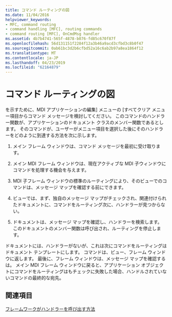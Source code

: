 ```yaml
---
title: コマンド ルーティングの図
ms.date: 11/04/2016
helpviewer_keywords:
- MFC, command routing
- command handling [MFC], routing commands
- command routing [MFC], OnCmdMsg handler
ms.assetid: 4b7b4741-565f-4878-b076-fd85c670f87f
ms.openlocfilehash: 56d131151f2284f12a3b46a9acd3cfbd3c8b0f47
ms.sourcegitcommit: 0ab61bc3d2b6cfbd52a16c6ab2b97a8ea1864f12
ms.translationtype: MT
ms.contentlocale: ja-JP
ms.lasthandoff: 04/23/2019
ms.locfileid: "62164879"
---
```

# <a name="command-routing-illustration"></a>コマンド ルーティングの図

を示すために、MDI アプリケーションの編集] メニューの [すべてクリア メニュー項目からコマンド メッセージを検討してください。 このコマンドのハンドラー関数が、アプリケーションのドキュメント クラスのメンバー関数であるとします。 そのコマンドが、ユーザーがメニュー項目を選択した後にそのハンドラーをどのように到達する方法を次に示します。

1. メイン フレーム ウィンドウは、コマンド メッセージを最初に受け取ります。

1. メイン MDI フレーム ウィンドウは、現在アクティブな MDI 子ウィンドウにコマンドを処理する機会を与えます。

1. MDI 子フレーム ウィンドウの標準のルーティングにより、そのビューでのコマンドは、メッセージ マップを確認する前にできます。

1. ビューでは、まず、独自のメッセージ マップがチェックされ、関連付けられたドキュメントに、コマンドをルーティング次に、ハンドラーが見つからない。

1. ドキュメントは、メッセージ マップを確認し、ハンドラーを検索します。 このドキュメントのメンバー関数は呼び出され、ルーティングを停止します。

ドキュメントには、ハンドラーがないが、これは次にコマンドをルーティングはドキュメント テンプレートにします。 コマンドは、ビュー、フレーム ウィンドウに返します。 最後に、フレーム ウィンドウは、メッセージ マップを確認するは。 メイン MDI フレーム ウィンドウに戻ると、アプリケーション オブジェクトにコマンドをルーティングはもチェックに失敗した場合、ハンドルされていないコマンドの最終的な宛先。

## <a name="see-also"></a>関連項目

[フレームワークがハンドラーを呼び出す方法](../mfc/how-the-framework-calls-a-handler.md)
